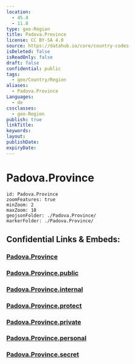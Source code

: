 ```yaml
---
location:
  - 45.4
  - 11.8
type: geo-Region
title: Padova.Province
license: CC BY-SA 4.0
source: https://datahub.io/core/country-codes
isDeleted: false
isReadOnly: false
draft: false
confidential: public
tags:
  - geo/Country/Region
aliases:
  - Padova.Province
Languages:
  - de
cssclasses:
  - geo-Region
publish: true
linkTitle:
keywords:
layout:
publishDate:
expiryDate:
---
```


# Padova.Province

```leaflet
id: Padova.Province
zoomFeatures: true 
minZoom: 2 
maxZoom: 18
geojsonFolder: ./Padova.Province/
markerFolder: ./Padova.Province/
```


## Confidential Links & Embeds: 

### [Padova.Province](/_Standards/Earth/Continent/Europe/Europe~South/Italy/regions~Italy/Veneto/Padova.Province.md) 

### [Padova.Province.public](/_public/Earth/Continent/Europe/Europe~South/Italy/regions~Italy/Veneto/Padova.Province.public.md) 

### [Padova.Province.internal](/_internal/Earth/Continent/Europe/Europe~South/Italy/regions~Italy/Veneto/Padova.Province.internal.md) 

### [Padova.Province.protect](/_protect/Earth/Continent/Europe/Europe~South/Italy/regions~Italy/Veneto/Padova.Province.protect.md) 

### [Padova.Province.private](/_private/Earth/Continent/Europe/Europe~South/Italy/regions~Italy/Veneto/Padova.Province.private.md) 

### [Padova.Province.personal](/_personal/Earth/Continent/Europe/Europe~South/Italy/regions~Italy/Veneto/Padova.Province.personal.md) 

### [Padova.Province.secret](/_secret/Earth/Continent/Europe/Europe~South/Italy/regions~Italy/Veneto/Padova.Province.secret.md)

